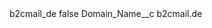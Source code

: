 <?xml version="1.0" encoding="UTF-8"?>
<CustomMetadata xmlns="http://soap.sforce.com/2006/04/metadata" xmlns:xsi="http://www.w3.org/2001/XMLSchema-instance" xmlns:xsd="http://www.w3.org/2001/XMLSchema">
    <label>b2cmail_de</label>
    <protected>false</protected>
    <values>
        <field>Domain_Name__c</field>
        <value xsi:type="xsd:string">b2cmail.de</value>
    </values>
</CustomMetadata>
